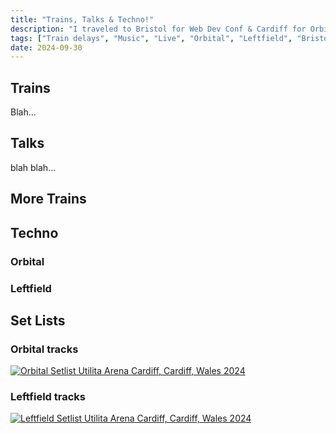 ```yaml
---
title: "Trains, Talks & Techno!"
description: "I traveled to Bristol for Web Dev Conf & Cardiff for Orbital and Leftfield and was delayed multiple times by multiple trains."
tags: ["Train delays", "Music", "Live", "Orbital", "Leftfield", "Bristol", "Cardiff"]
date: 2024-09-30
---
```

## Trains

Blah…

## Talks

blah blah…

## More Trains

## Techno

### Orbital

### Leftfield

## Set Lists

### Orbital tracks

<a href="https://www.setlist.fm/setlist/orbital/2024/utilita-arena-cardiff-cardiff-wales-3ba98894.html" title="Orbital Setlist Utilita Arena Cardiff, Cardiff, Wales 2024" target="_blank"><img src="https://www.setlist.fm/widgets/setlist-image-v1?id=3ba98894" alt="Orbital Setlist Utilita Arena Cardiff, Cardiff, Wales 2024" style="border: 0;" /></a>

### Leftfield tracks

<a href="https://www.setlist.fm/setlist/leftfield/2024/utilita-arena-cardiff-cardiff-wales-2ba98896.html" title="Leftfield Setlist Utilita Arena Cardiff, Cardiff, Wales 2024" target="_blank"><img src="https://www.setlist.fm/widgets/setlist-image-v1?id=2ba98896" alt="Leftfield Setlist Utilita Arena Cardiff, Cardiff, Wales 2024" style="border: 0;" /></a>
